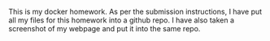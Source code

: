 This is my docker homework. As per the submission instructions, I have put all my files for this homework into a github repo. I have also taken a screenshot of my webpage and put it into the same repo. 

